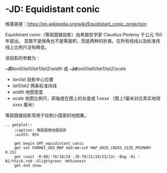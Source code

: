 # -JD: Equidistant conic

维基链接：<https://en.wikipedia.org/wiki/Equidistant_conic_projection>

Equidistant conic（等距圆锥投影）由希腊哲学家 Claudius Ptolemy 于公元 150 年提出。
其既不是保角也不是等面积，而是两种的折衷。在所有经线以及标准纬线上比例尺没有畸变。

该投影的参数为：

**-JD***lon0*/*lat0*/*lat1*/*lat2*/*width*
或
**-Jd***lon0*/*lat0*/*lat1*/*lat2*/*scale*

- *lon*/*lat* 投影中心位置
- *lat1*/*lat2* 两条标准纬线
- *width* 地图宽度
- *scale* 地图比例尺，即每度在图上的长度或 1:*xxxx* （图上1厘米对应真实地球 *xxxx* 厘米）

等距圆锥投影常用于绘制小国家的地图集。

```{eval-rst}
.. gmtplot::
    :caption: 等距圆锥地图投影
    :width: 85%

    gmt begin GMT_equidistant_conic
    gmt set FORMAT_GEO_MAP ddd:mm:ssF MAP_GRID_CROSS_SIZE_PRIMARY 0.15c
    gmt coast -R-88/-70/18/24 -JD-79/21/19/23/12c -Bag -Di -N1/thick,red -Glightgreen -Wthinnest
    gmt end show
```
